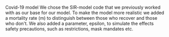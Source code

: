 Covid-19 model
We chose the SIR-model code that we previously worked with as our base for our model.
To make the model more realistic we added a mortality rate (m) to distinguish between those who recover and those who don't. 
We also added a parameter, epsilon, to simulate the effects safety precautions, such as restrictions, mask mandates etc.
